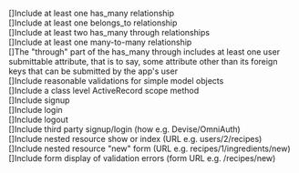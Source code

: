 []Include at least one has_many relationship <br />
[]Include at least one belongs_to relationship <br />
[]Include at least two has_many through relationships<br />
[]Include at least one many-to-many relationship<br />
[]The "through" part of the has_many through includes at least one user  submittable attribute, that is to say, some attribute other than its foreign keys that can be submitted by the app's user <br />
[]Include reasonable validations for simple model objects<br />
[]Include a class level ActiveRecord scope method <br />
[]Include signup<br />
[]Include login<br />
[]Include logout<br />
[]Include third party signup/login (how e.g. Devise/OmniAuth)<br />
[]Include nested resource show or index (URL e.g. users/2/recipes)<br />
[]Include nested resource "new" form (URL e.g. recipes/1/ingredients/new)<br />
[]Include form display of validation errors (form URL e.g. /recipes/new)<br />